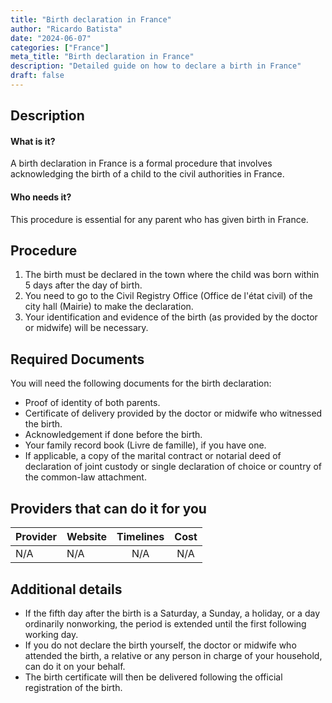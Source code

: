 ```yaml
---
title: "Birth declaration in France"
author: "Ricardo Batista"
date: "2024-06-07"
categories: ["France"]
meta_title: "Birth declaration in France"
description: "Detailed guide on how to declare a birth in France"
draft: false
---
```


## Description
#### What is it?
A birth declaration in France is a formal procedure that involves acknowledging the birth of a child to the civil authorities in France. 

#### Who needs it?
This procedure is essential for any parent who has given birth in France. 

## Procedure
1. The birth must be declared in the town where the child was born within 5 days after the day of birth. 
2. You need to go to the Civil Registry Office (Office de l'état civil) of the city hall (Mairie) to make the declaration.
3. Your identification and evidence of the birth (as provided by the doctor or midwife) will be necessary.

## Required Documents
You will need the following documents for the birth declaration:
- Proof of identity of both parents.
- Certificate of delivery provided by the doctor or midwife who witnessed the birth.
- Acknowledgement if done before the birth.
- Your family record book (Livre de famille), if you have one.
- If applicable, a copy of the marital contract or notarial deed of declaration of joint custody or single declaration of choice or country of the common-law attachment.
  
## Providers that can do it for you

| Provider        |     Website     |     Timelines    |       Cost      |
| --------------- | --------------- |  :-------------: | :-------------: |
| N/A    |  N/A       |      N/A      |        N/A       |

## Additional details
- If the fifth day after the birth is a Saturday, a Sunday, a holiday, or a day ordinarily nonworking, the period is extended until the first following working day.
- If you do not declare the birth yourself, the doctor or midwife who attended the birth, a relative or any person in charge of your household, can do it on your behalf. 
- The birth certificate will then be delivered following the official registration of the birth.